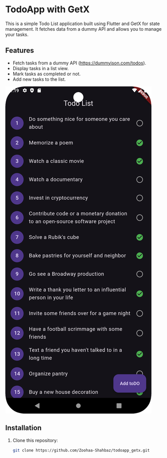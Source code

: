 # TodoApp with GetX

This is a simple Todo List application built using Flutter and GetX for state management. It fetches data from a dummy API and allows you to manage your tasks.

## Features

- Fetch tasks from a dummy API (https://dummyjson.com/todos).
- Display tasks in a list view.
- Mark tasks as completed or not.
- Add new tasks to the list.

![TodoApp Screenshot](assets/1.png)



## Installation

1. Clone this repository:
   ```bash
   git clone https://github.com/Zoohaa-Shahbaz/todoapp_getx.git
